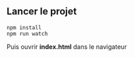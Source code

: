 ## Lancer le projet

`npm install`  
`npm run watch`  

Puis ouvrir **index.html** dans le navigateur